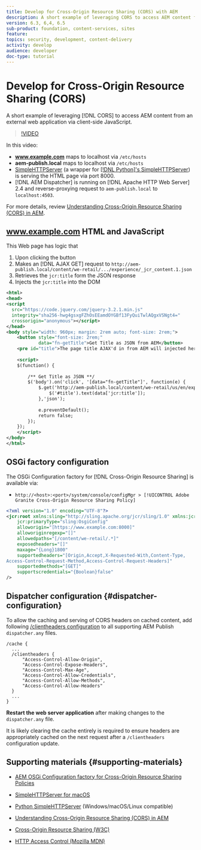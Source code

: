 ```yaml
---
title: Develop for Cross-Origin Resource Sharing (CORS) with AEM
description: A short example of leveraging CORS to access AEM content from an external web application via client-side JavaScript.
version: 6.3, 6,4, 6.5
sub-product: foundation, content-services, sites
feature:  
topics: security, development, content-delivery
activity: develop
audience: developer
doc-type: tutorial
---
```


# Develop for Cross-Origin Resource Sharing (CORS)

A short example of leveraging [!DNL CORS] to access AEM content from an external web application via client-side JavaScript.

>[!VIDEO](https://video.tv.adobe.com/v/18837/?quality=12&learn=on)

In this video:

* **www.example.com** maps to localhost via `/etc/hosts`
* **aem-publish.local** maps to localhost via `/etc/hosts`
* [SimpleHTTPServer](https://itunes.apple.com/us/app/simple-http-server/id441002840?mt=12) (a wrapper for [[!DNL Python]'s SimpleHTTPServer](https://docs.python.org/2/library/simplehttpserver.html)) is serving the HTML page via port 8000.
* [!DNL AEM Dispatcher] is running on [!DNL Apache HTTP Web Server] 2.4 and reverse-proxying request to `aem-publish.local` to `localhost:4503`.

For more details, review [Understanding Cross-Origin Resource Sharing (CORS) in AEM](./understand-cross-origin-resource-sharing.md).

## www.example.com HTML and JavaScript

This Web page has logic that

1. Upon clicking the button
1. Makes an [!DNL AJAX GET] request to `http://aem-publish.local/content/we-retail/.../experience/_jcr_content.1.json`
1. Retrieves the `jcr:title` form the JSON response
1. Injects the `jcr:title` into the DOM

```xml
<html>
<head>
<script
  src="https://code.jquery.com/jquery-3.2.1.min.js"
  integrity="sha256-hwg4gsxgFZhOsEEamdOYGBf13FyQuiTwlAQgxVSNgt4="
  crossorigin="anonymous"></script>   
</head>
<body style="width: 960px; margin: 2rem auto; font-size: 2rem;">
    <button style="font-size: 2rem;"
            data="fn-getTitle">Get Title as JSON from AEM</button>
    <pre id="title">The page title AJAX'd in from AEM will injected here</pre>
    
    <script>
    $(function() { 
        
        /** Get Title as JSON **/
        $('body').on('click', '[data="fn-getTitle"]', function(e) { 
            $.get('http://aem-publish.local/content/we-retail/us/en/experience/_jcr_content.1.json', function(data) {
                $('#title').text(data['jcr:title']);
            },'json');
            
            e.preventDefault();
            return false;
        });
    });
    </script>
</body>
</html>
```

## OSGi factory configuration

The OSGi Configuration factory for [!DNL Cross-Origin Resource Sharing] is available via:

* `http://<host>:<port>/system/console/configMgr > [!UICONTROL Adobe Granite Cross-Origin Resource Sharing Policy]`

```xml
<?xml version="1.0" encoding="UTF-8"?>
<jcr:root xmlns:sling="http://sling.apache.org/jcr/sling/1.0" xmlns:jcr="http://www.jcp.org/jcr/1.0"
    jcr:primaryType="sling:OsgiConfig"
    alloworigin="[https://www.example.com:8000]"
    alloworiginregexp="[]"
    allowedpaths="[/content/we-retail/.*]"
    exposedheaders="[]"
    maxage="{Long}1800"
    supportedheaders="[Origin,Accept,X-Requested-With,Content-Type,
Access-Control-Request-Method,Access-Control-Request-Headers]"
    supportedmethods="[GET]"
    supportscredentials="{Boolean}false"
/>
```

## Dispatcher configuration {#dispatcher-configuration}

To allow the caching and serving of CORS headers on cached content, add following [/clientheaders configuration](https://experienceleague.adobe.com/docs/experience-manager-dispatcher/using/configuring/dispatcher-configuration.html?lang=en#specifying-the-http-headers-to-pass-through-clientheaders) to all supporting AEM Publish `dispatcher.any` files.

```
/cache { 
  ...
  /clientheaders {
      "Access-Control-Allow-Origin",
      "Access-Control-Expose-Headers",
      "Access-Control-Max-Age",
      "Access-Control-Allow-Credentials",
      "Access-Control-Allow-Methods",
      "Access-Control-Allow-Headers"
  }
  ...
}
```

**Restart the web server application** after making changes to the `dispatcher.any` file.

It is likely clearing the cache entirely is required to ensure headers are appropriately cached on the next request after a `/clientheaders` configuration update.

## Supporting materials {#supporting-materials}

* [AEM OSGi Configuration factory for Cross-Origin Resource Sharing Policies](http://localhost:4502/system/console/configMgr/com.adobe.granite.cors.impl.CORSPolicyImpl)
* [SimpleHTTPServer for macOS](https://itunes.apple.com/us/app/simple-http-server/id441002840?mt=12)
* [Python SimpleHTTPServer](https://docs.python.org/2/library/simplehttpserver.html) (Windows/macOS/Linux compatible)

* [Understanding Cross-Origin Resource Sharing (CORS) in AEM](./understand-cross-origin-resource-sharing.md)
* [Cross-Origin Resource Sharing (W3C)](https://www.w3.org/TR/cors/)
* [HTTP Access Control (Mozilla MDN)](https://developer.mozilla.org/en-US/docs/Web/HTTP/Access_control_CORS)

